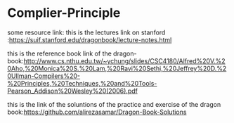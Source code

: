 # Complier-Principle
some resource link:
this is the lectures link on stanford :https://suif.stanford.edu/dragonbook/lecture-notes.html

this is the reference book link of the dragon-book:http://www.cs.nthu.edu.tw/~ychung/slides/CSC4180/Alfred%20V.%20Aho,%20Monica%20S.%20Lam,%20Ravi%20Sethi,%20Jeffrey%20D.%20Ullman-Compilers%20-%20Principles,%20Techniques,%20and%20Tools-Pearson_Addison%20Wesley%20(2006).pdf

this is the link of the soluntions of the practice and exercise of the dragon book:https://github.com/alirezasamar/Dragon-Book-Solutions
